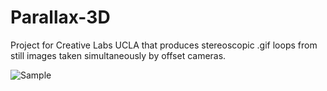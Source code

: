 # Parallax-3D
Project for Creative Labs UCLA that produces stereoscopic .gif loops from still images taken simultaneously by offset cameras.

![Sample](https://i.imgur.com/LJoDq3c.gif)
